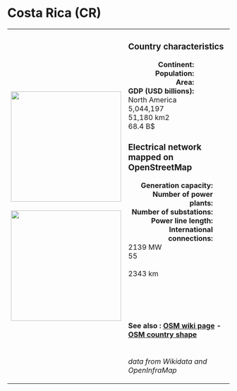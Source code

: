 # Costa Rica (CR)

<table width="90%">
<tr>
<td>
<img src="http://commons.wikimedia.org/wiki/Special:FilePath/Flag%20of%20Costa%20Rica.svg" width="250">
<br><br>
<img src="http://commons.wikimedia.org/wiki/Special:FilePath/Costa%20Rica%20%28orthographic%20projection%29.svg" width="250"></td>
<td>
<h3>Country characteristics</h3>
<div style="display: inline-block;text-align:right;margin-right:30px;font-weight: bold;">
Continent:<br>Population:<br>Area:<br>GDP (USD billions):
</div>
<div style="display: inline-block;">
North America<br>5,044,197<br>51,180 km2<br>68.4 B$
</div>
<h3>Electrical network mapped on OpenStreetMap</h3>
<div style="display: inline-block;text-align:right;margin-right:30px;font-weight: bold;">Generation capacity:<br>
Number of power plants:<br>
Number of substations:<br>
Power line length:<br>
International connections:<br>
</div>
<div style="display: inline-block;">2139 MW<br>
55<br>
<br>
2343 km<br>
<br>
</div>

<br><br><h4>See also :
<a href="https://wiki.openstreetmap.org/wiki/Power_networks/Costa Rica" target="_blank">OSM wiki page</a> -
<a href="https://openstreetmap.org/relation/287667" target="_blank">OSM country shape</a>
</h4>

<br><i>data from Wikidata and OpenInfraMap</i>
</td>
</tr>
</table>




